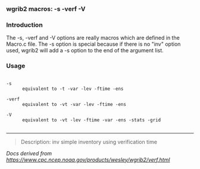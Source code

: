 
### wgrib2 macros: -s -verf -V



### Introduction



The -s,
-verf 
and -V 
options are really macros
which are defined in the Macro.c file. The -s option is special because if there is no
"inv" option used, wgrib2 will add a -s option to the end of the argument list.


### Usage




```

-s
      equivalent to -t -var -lev -ftime -ens

-verf
      equivalent to -vt -var -lev -ftime -ens

-V
      equivalent to -vt -lev -ftime -var -ens -stats -grid


```







----

>Description: inv          simple inventory using verification time

_Docs derived from <https://www.cpc.ncep.noaa.gov/products/wesley/wgrib2/verf.html>_